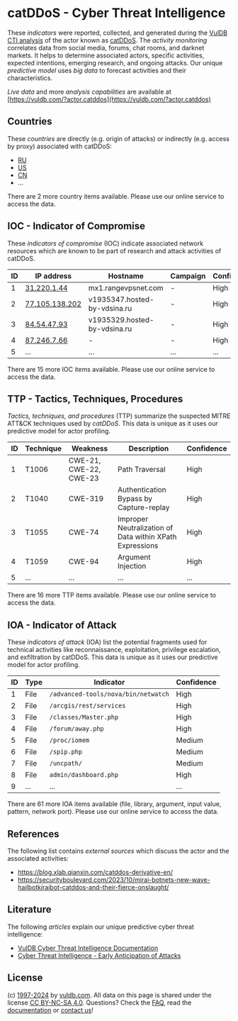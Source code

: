 # catDDoS - Cyber Threat Intelligence

These _indicators_ were reported, collected, and generated during the [VulDB CTI analysis](https://vuldb.com/?kb.cti) of the actor known as [catDDoS](https://vuldb.com/?actor.catddos). The _activity monitoring_ correlates data from social media, forums, chat rooms, and darknet markets. It helps to determine associated actors, specific activities, expected intentions, emerging research, and ongoing attacks. Our unique _predictive model_ uses _big data_ to forecast activities and their characteristics.

_Live data_ and more _analysis capabilities_ are available at [https://vuldb.com/?actor.catddos](https://vuldb.com/?actor.catddos)

## Countries

These _countries_ are directly (e.g. origin of attacks) or indirectly (e.g. access by proxy) associated with catDDoS:

* [RU](https://vuldb.com/?country.ru)
* [US](https://vuldb.com/?country.us)
* [CN](https://vuldb.com/?country.cn)
* ...

There are 2 more country items available. Please use our online service to access the data.

## IOC - Indicator of Compromise

These _indicators of compromise_ (IOC) indicate associated network resources which are known to be part of research and attack activities of catDDoS.

ID | IP address | Hostname | Campaign | Confidence
-- | ---------- | -------- | -------- | ----------
1 | [31.220.1.44](https://vuldb.com/?ip.31.220.1.44) | mx1.rangevpsnet.com | - | High
2 | [77.105.138.202](https://vuldb.com/?ip.77.105.138.202) | v1935347.hosted-by-vdsina.ru | - | High
3 | [84.54.47.93](https://vuldb.com/?ip.84.54.47.93) | v1935329.hosted-by-vdsina.ru | - | High
4 | [87.246.7.66](https://vuldb.com/?ip.87.246.7.66) | - | - | High
5 | ... | ... | ... | ...

There are 15 more IOC items available. Please use our online service to access the data.

## TTP - Tactics, Techniques, Procedures

_Tactics, techniques, and procedures_ (TTP) summarize the suspected MITRE ATT&CK techniques used by _catDDoS_. This data is unique as it uses our predictive model for actor profiling.

ID | Technique | Weakness | Description | Confidence
-- | --------- | -------- | ----------- | ----------
1 | T1006 | CWE-21, CWE-22, CWE-23 | Path Traversal | High
2 | T1040 | CWE-319 | Authentication Bypass by Capture-replay | High
3 | T1055 | CWE-74 | Improper Neutralization of Data within XPath Expressions | High
4 | T1059 | CWE-94 | Argument Injection | High
5 | ... | ... | ... | ...

There are 16 more TTP items available. Please use our online service to access the data.

## IOA - Indicator of Attack

These _indicators of attack_ (IOA) list the potential fragments used for technical activities like reconnaissance, exploitation, privilege escalation, and exfiltration by catDDoS. This data is unique as it uses our predictive model for actor profiling.

ID | Type | Indicator | Confidence
-- | ---- | --------- | ----------
1 | File | `/advanced-tools/nova/bin/netwatch` | High
2 | File | `/arcgis/rest/services` | High
3 | File | `/classes/Master.php` | High
4 | File | `/forum/away.php` | High
5 | File | `/proc/iomem` | Medium
6 | File | `/spip.php` | Medium
7 | File | `/uncpath/` | Medium
8 | File | `admin/dashboard.php` | High
9 | ... | ... | ...

There are 61 more IOA items available (file, library, argument, input value, pattern, network port). Please use our online service to access the data.

## References

The following list contains _external sources_ which discuss the actor and the associated activities:

* https://blog.xlab.qianxin.com/catddos-derivative-en/
* https://securityboulevard.com/2023/10/mirai-botnets-new-wave-hailbotkiraibot-catddos-and-their-fierce-onslaught/

## Literature

The following _articles_ explain our unique predictive cyber threat intelligence:

* [VulDB Cyber Threat Intelligence Documentation](https://vuldb.com/?kb.cti)
* [Cyber Threat Intelligence - Early Anticipation of Attacks](https://www.scip.ch/en/?labs.20201022)

## License

(c) [1997-2024](https://vuldb.com/?kb.changelog) by [vuldb.com](https://vuldb.com/?kb.about). All data on this page is shared under the license [CC BY-NC-SA 4.0](https://creativecommons.org/licenses/by-nc-sa/4.0/). Questions? Check the [FAQ](https://vuldb.com/?kb.faq), read the [documentation](https://vuldb.com/?kb) or [contact us](https://vuldb.com/?contact)!
